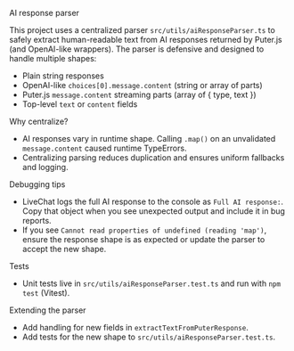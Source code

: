 AI response parser

This project uses a centralized parser `src/utils/aiResponseParser.ts` to safely extract human-readable text from AI responses returned by Puter.js (and OpenAI-like wrappers). The parser is defensive and designed to handle multiple shapes:

- Plain string responses
- OpenAI-like `choices[0].message.content` (string or array of parts)
- Puter.js `message.content` streaming parts (array of { type, text })
- Top-level `text` or `content` fields

Why centralize?

- AI responses vary in runtime shape. Calling `.map()` on an unvalidated `message.content` caused runtime TypeErrors.
- Centralizing parsing reduces duplication and ensures uniform fallbacks and logging.

Debugging tips

- LiveChat logs the full AI response to the console as `Full AI response:`. Copy that object when you see unexpected output and include it in bug reports.
- If you see `Cannot read properties of undefined (reading 'map')`, ensure the response shape is as expected or update the parser to accept the new shape.

Tests

- Unit tests live in `src/utils/aiResponseParser.test.ts` and run with `npm test` (Vitest).

Extending the parser

- Add handling for new fields in `extractTextFromPuterResponse`.
- Add tests for the new shape to `src/utils/aiResponseParser.test.ts`.
